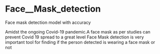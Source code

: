 # Face__Mask_detection
Face mask detection model with accuracy


Amidst the ongoing Covid-19 pandemic.A face mask as per studies can prevent Covid 19 spread to a great level
Face Mask detection is very important tool for finding if the person detected is wearing a face mask or not
